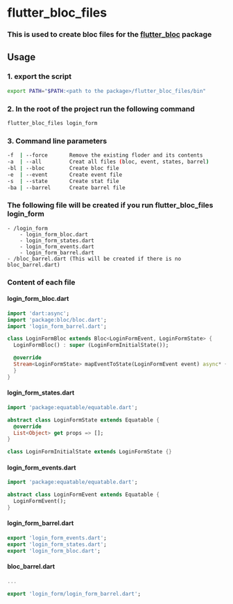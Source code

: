 # flutter_bloc_files

### This is used to create **bloc** files for the [flutter_bloc](https://pub.dev/packages/flutter_bloc) package

## Usage
### 1. export the script
```bash
export PATH="$PATH:<path to the package>/flutter_bloc_files/bin"
```

### 2. In the root of the project run the following command
```bash
flutter_bloc_files login_form
```

### 3. Command line parameters
```bash
-f  | --force       Remove the existing floder and its contents
-a  | --all         Creat all files (bloc, event, states, barrel)
-bl | --bloc        Create bloc file
-e  | --event       Create event file
-s  | --state       Create stat file
-ba | --barrel      Create barrel file
```

### The following file will be created if you run flutter_bloc_files login_form
```
- /login_form
    - login_form_bloc.dart
    - login_form_states.dart
    - login_form_events.dart
    - login_form_barrel.dart
- /bloc_barrel.dart (This will be created if there is no bloc_barrel.dart)
```

### Content of each file
#### login_form_bloc.dart
```dart
import 'dart:async';
import 'package:bloc/bloc.dart';
import 'login_form_barrel.dart';

class LoginFormBloc extends Bloc<LoginFormEvent, LoginFormState> {
  LoginFormBloc() : super (LoginFormInitialState());

  @override
  Stream<LoginFormState> mapEventToState(LoginFormEvent event) async* {
  }
}
```

#### login_form_states.dart
```dart
import 'package:equatable/equatable.dart';

abstract class LoginFormState extends Equatable {
  @override
  List<Object> get props => [];
}

class LoginFormInitialState extends LoginFormState {}
```

#### login_form_events.dart
```dart
import 'package:equatable/equatable.dart';

abstract class LoginFormEvent extends Equatable {
  LoginFormEvent();
}
```

#### login_form_barrel.dart
```dart
export 'login_form_events.dart';
export 'login_form_states.dart';
export 'login_form_bloc.dart';
```

#### bloc_barrel.dart
```dart
...

export 'login_form/login_form_barrel.dart';
```